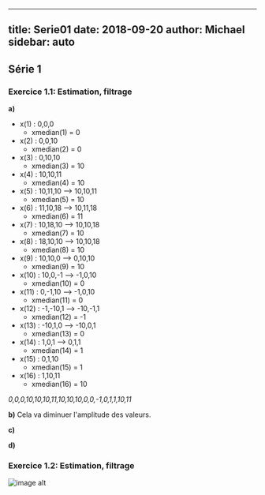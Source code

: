 
---
title: Serie01
date: 2018-09-20
author: Michael
sidebar: auto
---
## Série 1
### Exercice 1.1: Estimation, filtrage
**a)**
* x(1) : 0,0,0
    * xmedian(1) = 0
* x(2) : 0,0,10
    * xmedian(2) = 0
* x(3) : 0,10,10
    * xmedian(3) = 10
* x(4) : 10,10,11
    * xmedian(4) = 10
* x(5) : 10,11,10 --> 10,10,11
    * xmedian(5) = 10
* x(6) : 11,10,18 --> 10,11,18
    * xmedian(6) = 11
* x(7) : 10,18,10 --> 10,10,18
    * xmedian(7) = 10
* x(8) : 18,10,10 --> 10,10,18
    * xmedian(8) = 10
* x(9) : 10,10,0 --> 0,10,10
    * xmedian(9) = 10
* x(10) : 10,0,-1 --> -1,0,10
    * xmedian(10) = 0
* x(11) : 0,-1,10 --> -1,0,10
    * xmedian(11) = 0
* x(12) : -1,-10,1 --> -10,-1,1
    * xmedian(12) = -1
* x(13) : -10,1,0 --> -10,0,1
    * xmedian(13) = 0
* x(14) : 1,0,1 --> 0,1,1
    * xmedian(14) = 1
* x(15) : 0,1,10
    * xmedian(15) = 1
* x(16) : 1,10,11
    * xmedian(16) = 10

*0,0,0,10,10,10,11,10,10,10,0,0,-1,0,1,1,10,11*

**b)**
Cela va diminuer l'amplitude des valeurs.

**c)**


**d)**

### Exercice 1.2: Estimation, filtrage

![image alt](https://i.imgur.com/D82CMOm.png)
